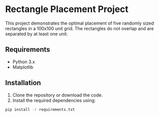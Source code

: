 # Rectangle Placement Project

This project demonstrates the optimal placement of five randomly sized rectangles in a 100x100 unit grid. The rectangles do not overlap and are separated by at least one unit.

## Requirements

- Python 3.x
- Matplotlib

## Installation

1. Clone the repository or download the code.
2. Install the required dependencies using:

```bash
pip install -r requirements.txt
